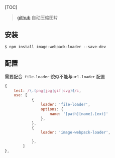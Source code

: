 [TOC]
> [github](https://github.com/tcoopman/image-webpack-loader)
> 自动压缩图片
## 安装
`$ npm install image-webpack-loader --save-dev`

## 配置
需要配合` file-loader`  貌似不能与`url-loader` 配置
```js
{
    test: /\.(png|jpg|gif|svg)$/i,
    use: [
            {
                loader: 'file-loader',
                options: {
                    name: '[path][name].[ext]'
                },
            },
            {
                loader: 'image-webpack-loader',

            },
        ]
},
```